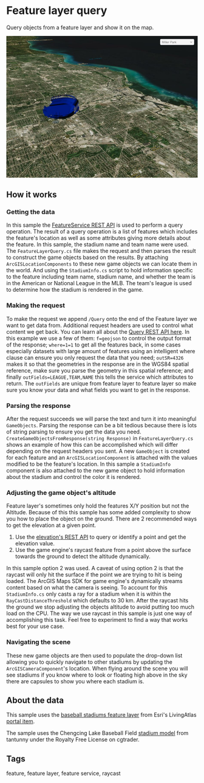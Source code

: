 # Feature layer query

Query objects from a feature layer and show it on the map.

![Feature layer](FeatureLayer.jpg)

## How it works

### Getting the data

In this sample the [FeatureService REST API](https://developers.arcgis.com/rest/services-reference/enterprise/layer-feature-service-.htm) is used to perform a query operation. The result of a query operation is a list of features which includes the feature's location as well as some attributes giving more details about the feature. In this sample, the stadium name and team name were used.
The `FeatureLayerQuery.cs` file makes the request and then parses the result to construct the game objects based on the results. By attaching `ArcGISLocationComponents` to these new game objects we can locate them in the world. And using the `StadiumInfo.cs` script to hold information specific to the feature including team name, stadium name, and whether the team is in the American or National League in the MLB. The team's league is used to determine how the stadium is rendered in the game.

### Making the request

To make the request we append `/Query` onto the end of the Feature layer we want to get data from. Additional request headers are used to control what content we get back. You can learn all about the [Query REST API here](https://developers.arcgis.com/rest/services-reference/enterprise/query-feature-service-layer-.htm). In this example we use a few of them: `f=geojson` to control the output format of the response; `where=1=1` to get all the features back, in some cases especially datasets with large amount of features using an intelligent where clause can ensure you only request the data that you need; `outSR=4326` makes it so that the geometries in the response are in the WGS84 spatial reference, make sure you parse the geometry in this spatial reference; and finally `outFields=LEAGUE,TEAM,NAME` this tells the service which attributes to return. The `outFields` are unique from feature layer to feature layer so make sure you know your data and what fields you want to get in the response.

### Parsing the response

After the request succeeds we will parse the text and turn it into meaningful `GameObjects`. Parsing the response can be a bit tedious because there is lots of string parsing to ensure you get the data you need. `CreateGameObjectsFromResponse(string Response)` in `FeatureLayerQuery.cs` shows an example of how this can be accomplished which will differ depending on the request headers you sent. A new `GameObject` is created for each feature and an `ArcGISLocationComponent` is attached with the values modified to be the feature's location. In this sample a `StadiumInfo` component is also attached to the new game object to hold information about the stadium and control the color it is rendered.

### Adjusting the game object's altitude

Feature layer's sometimes only hold the features X/Y position but not the Altitude. Because of this this sample has some added complexity to show you how to place the object on the ground. There are 2 recommended ways to get the elevation at a given point.

1. Use the [elevation's REST API](https://developers.arcgis.com/rest/services-reference/enterprise/image-service.htm) to query or identify a point and get the elevation value.
2. Use the game engine's raycast feature from a point above the surface towards the ground to detect the altitude dynamically.

In this sample option 2 was used. A caveat of using option 2 is that the raycast will only hit the surface if the point we are trying to hit is being loaded. The ArcGIS Maps SDK for game engine's dynamically streams content based on what the camera is seeing. To account for this `StadiumInfo.cs` only casts a ray for a stadium when it is within the `RayCastDistanceThreshold` which defaults to 30 km. After the raycast hits the ground we stop adjusting the objects altitude to avoid putting too much load on the CPU. The way we use raycast in this sample is just one way of accomplishing this task. Feel free to experiment to find a way that works best for your use case.

### Navigating the scene

These new game objects are then used to populate the drop-down list allowing you to quickly navigate to other stadiums by updating the `ArcGISCameraComponent`'s location. When flying around the scene you will see stadiums if you know where to look or floating high above in the sky there are capsules to show you where each stadium is.

## About the data

This sample uses the [baseball stadiums feature layer](https://services.arcgis.com/P3ePLMYs2RVChkJx/ArcGIS/rest/services/Major_League_Baseball_Stadiums/FeatureServer/0) from Esri's LivingAtlas [portal item](https://www.arcgis.com/home/item.html?id=f60004d3037e42ad93cb03b9590cafec).

The sample uses the Chengcing Lake Baseball Field [stadium model](https://www.cgtrader.com/free-3d-models/exterior/stadium/chengcing-lake-baseball-field-kaohsiung-taiwan) from tantunny under the Royalty Free License on cgtrader.

## Tags

feature, feature layer, feature service, raycast
